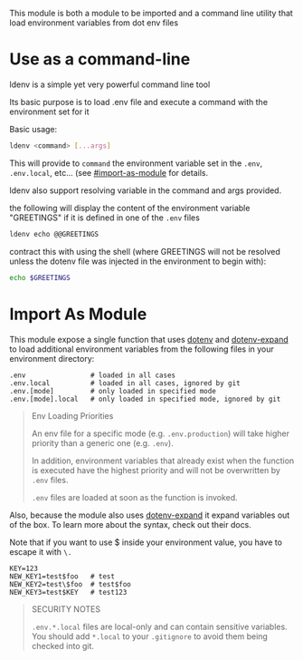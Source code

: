 This module is both a module to be imported and a command line utility that load environment variables from dot env files

# Use as a command-line

ldenv is a simple yet very powerful command line tool

Its basic purpose is to load .env file and execute a command with the environment set for it

Basic usage:

```bash
ldenv <command> [...args]
```

This will provide to `command` the environment variable set in the `.env`, `.env.local`, etc... (see [#import-as-module](#import-as-module) for details.

ldenv also support resolving variable in the command and args provided.

the following will display the content of the environment variable "GREETINGS" if it is defined in one of the `.env` files

```bash
ldenv echo @@GREETINGS
```

contract this with using the shell (where GREETINGS will not be resolved unless the dotenv file was injected in the environment to begin with):

```bash
echo $GREETINGS
```

# Import As Module

This module expose a single function that uses [dotenv](https://github.com/motdotla/dotenv) and [dotenv-expand](https://github.com/motdotla/dotenv-expand) to load additional environment variables from the following files in your environment directory:

```
.env                # loaded in all cases
.env.local          # loaded in all cases, ignored by git
.env.[mode]         # only loaded in specified mode
.env.[mode].local   # only loaded in specified mode, ignored by git
```

> Env Loading Priorities
>
> An env file for a specific mode (e.g. `.env.production`) will take higher priority than a generic one (e.g. `.env`).
>
> In addition, environment variables that already exist when the function is executed have the highest priority and will not be overwritten by `.env` files.
>
> `.env` files are loaded at soon as the function is invoked.

Also, because the module also uses [dotenv-expand](https://github.com/motdotla/dotenv-expand) it expand variables out of the box. To learn more about the syntax, check out their docs.

Note that if you want to use $ inside your environment value, you have to escape it with `\.`

```
KEY=123
NEW_KEY1=test$foo   # test
NEW_KEY2=test\$foo  # test$foo
NEW_KEY3=test$KEY   # test123
```

> SECURITY NOTES
>
> `.env.*.local` files are local-only and can contain sensitive variables. You should add `*.local` to your `.gitignore` to avoid them being checked into git.
